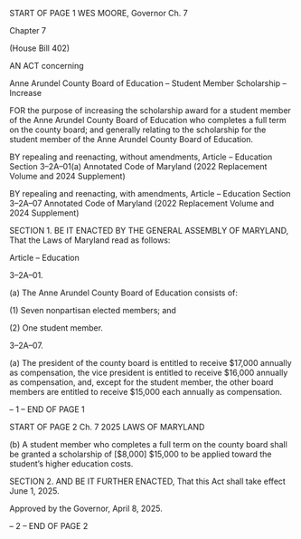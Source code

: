 START OF PAGE 1
WES MOORE, Governor Ch. 7

Chapter 7

(House Bill 402)

AN ACT concerning

Anne Arundel County Board of Education – Student Member Scholarship –
Increase

FOR the purpose of increasing the scholarship award for a student member of the Anne
Arundel County Board of Education who completes a full term on the county board;
and generally relating to the scholarship for the student member of the Anne
Arundel County Board of Education.

BY repealing and reenacting, without amendments,
Article – Education
Section 3–2A–01(a)
Annotated Code of Maryland
(2022 Replacement Volume and 2024 Supplement)

BY repealing and reenacting, with amendments,
Article – Education
Section 3–2A–07
Annotated Code of Maryland
(2022 Replacement Volume and 2024 Supplement)

SECTION 1. BE IT ENACTED BY THE GENERAL ASSEMBLY OF MARYLAND,
That the Laws of Maryland read as follows:

Article – Education

3–2A–01.

(a) The Anne Arundel County Board of Education consists of:

(1) Seven nonpartisan elected members; and

(2) One student member.

3–2A–07.

(a) The president of the county board is entitled to receive $17,000 annually as
compensation, the vice president is entitled to receive $16,000 annually as compensation,
and, except for the student member, the other board members are entitled to receive
$15,000 each annually as compensation.

– 1 –
END OF PAGE 1

START OF PAGE 2
Ch. 7 2025 LAWS OF MARYLAND

(b) A student member who completes a full term on the county board shall be
granted a scholarship of [$8,000] $15,000 to be applied toward the student’s higher
education costs.

SECTION 2. AND BE IT FURTHER ENACTED, That this Act shall take effect June
1, 2025.

Approved by the Governor, April 8, 2025.

– 2 –
END OF PAGE 2